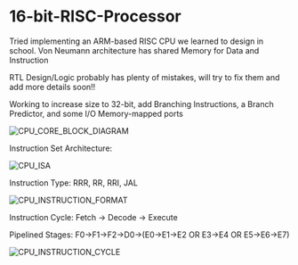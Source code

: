 # 16-bit-RISC-Processor
Tried implementing an ARM-based RISC CPU we learned to design in school. Von Neumann architecture has shared Memory for Data and Instruction

RTL Design/Logic probably has plenty of mistakes, will try to fix them and add more details soon!!

Working to increase size to 32-bit, add Branching Instructions, a Branch Predictor, and some I/O Memory-mapped ports

![CPU_CORE_BLOCK_DIAGRAM](https://user-images.githubusercontent.com/34355989/119415283-48239900-bcbf-11eb-816b-5bbe2aa1bd16.PNG)

Instruction Set Architecture:

![CPU_ISA](https://user-images.githubusercontent.com/34355989/119415327-6093b380-bcbf-11eb-8a33-f40fd2a8862c.PNG)

Instruction Type: RRR, RR, RRI, JAL

![CPU_INSTRUCTION_FORMAT](https://user-images.githubusercontent.com/34355989/119415344-6a1d1b80-bcbf-11eb-92e1-9679f9b6dcd1.PNG)

Instruction Cycle: Fetch -> Decode -> Execute

Pipelined Stages: F0->F1->F2->D0->(E0->E1->E2 OR E3->E4 OR E5->E6->E7)

![CPU_INSTRUCTION_CYCLE](https://user-images.githubusercontent.com/34355989/119415356-70ab9300-bcbf-11eb-93c1-609aa4a5bb2a.PNG)

